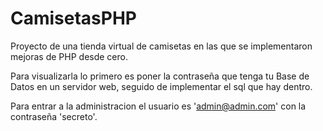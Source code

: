 # CamisetasPHP

Proyecto de una tienda virtual de camisetas en las que se implementaron mejoras de PHP desde cero.

Para visualizarla lo primero es poner la contraseña que tenga tu Base de Datos en un servidor web, seguido de implementar el sql que hay dentro. 

Para entrar a la administracion el usuario es 'admin@admin.com' con la contraseña 'secreto'.
